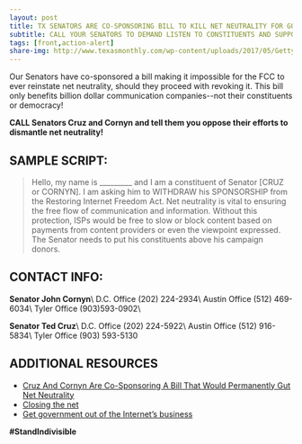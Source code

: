 ```yaml
---
layout: post
title: TX SENATORS ARE CO-SPONSORING BILL TO KILL NET NEUTRALITY FOR GOOD!
subtitle: CALL YOUR SENATORS TO DEMAND LISTEN TO CONSTITUENTS AND SUPPORT NET NEUTRALITY!
tags: [front,action-alert]
share-img: http://www.texasmonthly.com/wp-content/uploads/2017/05/GettyImages-578132890.jpg
---
```

Our Senators have co-sponsored a bill making it impossible for the FCC to ever reinstate net neutrality, should they proceed with revoking it. This bill only benefits billion dollar communication companies--not their constituents or democracy!

**CALL Senators Cruz and Cornyn and tell them you oppose their efforts to dismantle net neutrality!**

## SAMPLE SCRIPT:
>Hello, my name is &#95;&#95;&#95;&#95;&#95;&#95;&#95;&#95;&#95; and I am a constituent of Senator [CRUZ or CORNYN]. I am asking him to WITHDRAW his SPONSORSHIP from the Restoring Internet Freedom Act. Net neutrality is vital to ensuring the free flow of communication and information. Without this protection, ISPs would be free to slow or block content based on payments from content providers or even the viewpoint expressed. The Senator needs to put his constituents above his campaign donors.

## CONTACT INFO:

**Senator John Cornyn**\\
D.C. Office (202) 224-2934\\
Austin Office (512) 469-6034\\
Tyler Office (903)593-0902\\

**Senator Ted Cruz**\\
D.C. Office (202) 224-5922\\
Austin Office (512) 916-5834\\
Tyler Office (903) 593-5130

## ADDITIONAL RESOURCES

* [Cruz And Cornyn Are Co-Sponsoring A Bill That Would Permanently Gut Net Neutrality](http://www.texasmonthly.com/burka-blog/cruz-cornyn-co-sponsoring-bill-permanently-gut-net-neutrality/)
* [Closing the net](http://www.houstonchronicle.com/opinion/editorials/article/Closing-the-net-11157392.php)
* [Get government out of the Internet’s business](https://www.washingtonpost.com/opinions/get-government-out-of-the-internets-business/2017/05/04/7e07fcda-3039-11e7-8674-437ddb6e813e_story.html?utm_term=.e546a49f0c83)

**#StandIndivisible**

